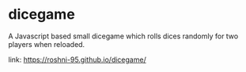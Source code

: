 # dicegame
A Javascript based small dicegame which rolls dices randomly for two players when reloaded.

link: https://roshni-95.github.io/dicegame/
